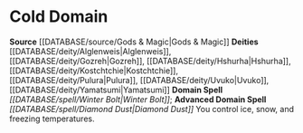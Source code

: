﻿---
advanced_apocryphal_spell: null
advanced_domain_spell: '[[DATABASE/spell/Diamond Dust|Diamond Dust]]'
apocryphal_spell: null
deity:
- '[[DATABASE/deity/Alglenweis|Alglenweis]]'
- '[[DATABASE/deity/Gozreh|Gozreh]]'
- '[[DATABASE/deity/Hshurha|Hshurha]]'
- '[[DATABASE/deity/Kostchtchie|Kostchtchie]]'
- '[[DATABASE/deity/Pulura|Pulura]]'
- '[[DATABASE/deity/Uvuko|Uvuko]]'
- '[[DATABASE/deity/Yamatsumi|Yamatsumi]]'
domain:
- '[[DATABASE/domain/Cold Domain|Cold]]'
domain_spell: '[[DATABASE/spell/Winter Bolt|Winter Bolt]]'
id: '41'
name: Cold Domain
rarity: Common
rus_type_level: null
source: '[[DATABASE/source/Gods & Magic|Gods & Magic]]'
trait: null
type: Domain

---
# Cold Domain

**Source** [[DATABASE/source/Gods & Magic|Gods & Magic]] 
**Deities** [[DATABASE/deity/Alglenweis|Alglenweis]], [[DATABASE/deity/Gozreh|Gozreh]], [[DATABASE/deity/Hshurha|Hshurha]], [[DATABASE/deity/Kostchtchie|Kostchtchie]], [[DATABASE/deity/Pulura|Pulura]], [[DATABASE/deity/Uvuko|Uvuko]], [[DATABASE/deity/Yamatsumi|Yamatsumi]]
**Domain Spell** _[[DATABASE/spell/Winter Bolt|Winter Bolt]]_; **Advanced Domain Spell** _[[DATABASE/spell/Diamond Dust|Diamond Dust]]_
You control ice, snow, and freezing temperatures.